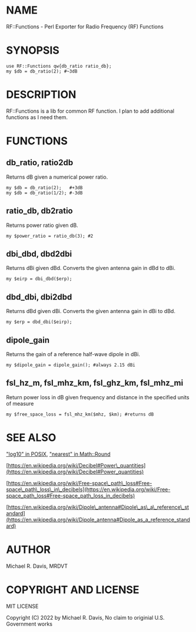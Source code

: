 # NAME

RF::Functions - Perl Exporter for Radio Frequency (RF) Functions

# SYNOPSIS

    use RF::Functions qw{db_ratio ratio_db};
    my $db = db_ratio(2); #~3dB

# DESCRIPTION

RF::Functions is a lib for common RF function.  I plan to add additional functions as I need them.

# FUNCTIONS

## db\_ratio, ratio2db

Returns dB given a numerical power ratio.

    my $db = db_ratio(2);   #+3dB
    my $db = db_ratio(1/2); #-3dB

## ratio\_db, db2ratio

Returns power ratio given dB.

    my $power_ratio = ratio_db(3); #2

## dbi\_dbd, dbd2dbi

Returns dBi given dBd.  Converts the given antenna gain in dBd to dBi. 

    my $eirp = dbi_dbd($erp);

## dbd\_dbi, dbi2dbd

Returns dBd given dBi. Converts the given antenna gain in dBi to dBd.

    my $erp = dbd_dbi($eirp);

## dipole\_gain

Returns the gain of a reference half-wave dipole in dBi.

    my $dipole_gain = dipole_gain(); #always 2.15 dBi

## fsl\_hz\_m, fsl\_mhz\_km, fsl\_ghz\_km, fsl\_mhz\_mi

Return power loss in dB given frequency and distance in the specified units of measure

    my $free_space_loss = fsl_mhz_km($mhz, $km); #returns dB

# SEE ALSO

["log10" in POSIX](https://metacpan.org/pod/POSIX#log10), ["nearest" in Math::Round](https://metacpan.org/pod/Math::Round#nearest)

[https://en.wikipedia.org/wiki/Decibel#Power\_quantities](https://en.wikipedia.org/wiki/Decibel#Power_quantities)

[https://en.wikipedia.org/wiki/Free-space\_path\_loss#Free-space\_path\_loss\_in\_decibels](https://en.wikipedia.org/wiki/Free-space_path_loss#Free-space_path_loss_in_decibels)

[https://en.wikipedia.org/wiki/Dipole\_antenna#Dipole\_as\_a\_reference\_standard](https://en.wikipedia.org/wiki/Dipole_antenna#Dipole_as_a_reference_standard)

# AUTHOR

Michael R. Davis, MRDVT

# COPYRIGHT AND LICENSE

MIT LICENSE

Copyright (C) 2022 by Michael R. Davis, No claim to originial U.S. Government works

